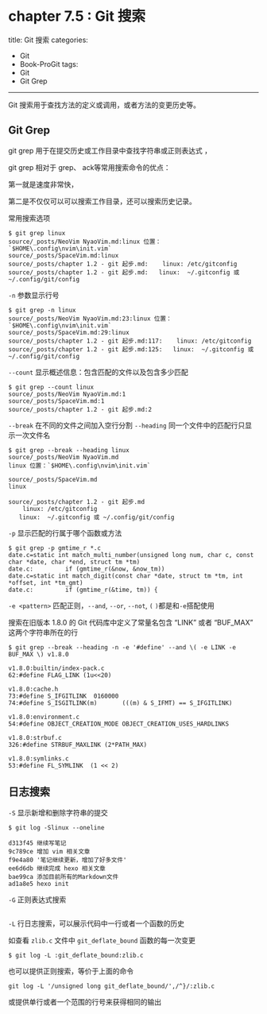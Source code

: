 # chapter 7.5 : Git 搜索

title: Git 搜索
categories:
  - Git
  - Book-ProGit
tags:
  - Git
  - Git Grep

---

Git 搜索用于查找方法的定义或调用，或者方法的变更历史等。

<!--more-->

## Git Grep

git grep 用于在提交历史或工作目录中查找字符串或正则表达式 ，

git grep 相对于 grep、 ack等常用搜索命令的优点：

第一就是速度非常快，

第二是不仅仅可以可以搜索工作目录，还可以搜索历史记录。 

常用搜索选项

```
$ git grep linux
source/_posts/NeoVim NyaoVim.md:linux 位置：`$HOME\.config\nvim\init.vim`
source/_posts/SpaceVim.md:linux
source/_posts/chapter 1.2 - git 起步.md:    linux: /etc/gitconfig
source/_posts/chapter 1.2 - git 起步.md:   linux:  ~/.gitconfig 或 ~/.config/git/config
```

`-n` 参数显示行号
```
$ git grep -n linux
source/_posts/NeoVim NyaoVim.md:23:linux 位置：`$HOME\.config\nvim\init.vim`
source/_posts/SpaceVim.md:29:linux
source/_posts/chapter 1.2 - git 起步.md:117:    linux: /etc/gitconfig
source/_posts/chapter 1.2 - git 起步.md:125:   linux:  ~/.gitconfig 或 ~/.config/git/config
```

`--count` 显示概述信息：包含匹配的文件以及包含多少匹配
```
$ git grep --count linux
source/_posts/NeoVim NyaoVim.md:1
source/_posts/SpaceVim.md:1
source/_posts/chapter 1.2 - git 起步.md:2
```

`--break` 在不同的文件之间加入空行分割
`--heading` 同一个文件中的匹配行只显示一次文件名
```
$ git grep --break --heading linux
source/_posts/NeoVim NyaoVim.md
linux 位置：`$HOME\.config\nvim\init.vim`

source/_posts/SpaceVim.md
linux

source/_posts/chapter 1.2 - git 起步.md
    linux: /etc/gitconfig
   linux:  ~/.gitconfig 或 ~/.config/git/config
```

`-p` 显示匹配的行属于哪个函数或方法
```
$ git grep -p gmtime_r *.c
date.c=static int match_multi_number(unsigned long num, char c, const char *date, char *end, struct tm *tm)
date.c:         if (gmtime_r(&now, &now_tm))
date.c=static int match_digit(const char *date, struct tm *tm, int *offset, int *tm_gmt)
date.c:         if (gmtime_r(&time, tm)) {
```

`-e <pattern>` 匹配正则，`--and`, `--or`, `--not`, `(` `)`都是和`-e`搭配使用

搜索在旧版本 1.8.0 的 Git 代码库中定义了常量名包含 “LINK” 或者 “BUF_MAX” 这两个字符串所在的行
```
$ git grep --break --heading -n -e '#define' --and \( -e LINK -e BUF_MAX \) v1.8.0

v1.8.0:builtin/index-pack.c
62:#define FLAG_LINK (1u<<20)

v1.8.0:cache.h
73:#define S_IFGITLINK  0160000
74:#define S_ISGITLINK(m)       (((m) & S_IFMT) == S_IFGITLINK)

v1.8.0:environment.c
54:#define OBJECT_CREATION_MODE OBJECT_CREATION_USES_HARDLINKS

v1.8.0:strbuf.c
326:#define STRBUF_MAXLINK (2*PATH_MAX)

v1.8.0:symlinks.c
53:#define FL_SYMLINK  (1 << 2)
```

## 日志搜索

`-S` 显示新增和删除字符串的提交
```
$ git log -Slinux --oneline

d313f45 继续写笔记
9c789ce 增加 vim 相关文章
f9e4a80 '笔记继续更新，增加了好多文件'
ee6d6db 继续完成 hexo 相关文章
bae99ca 添加目前所有的Markdown文件
ad1a8e5 hexo init
```

`-G` 正则表达式搜索
```
```

`-L` 行日志搜索，可以展示代码中一行或者一个函数的历史

如查看 `zlib.c` 文件中 `git_deflate_bound` 函数的每一次变更
```
$ git log -L :git_deflate_bound:zlib.c
```
也可以提供正则搜索，等价于上面的命令
```
git log -L '/unsigned long git_deflate_bound/',/^}/:zlib.c
```
或提供单行或者一个范围的行号来获得相同的输出
```
```


